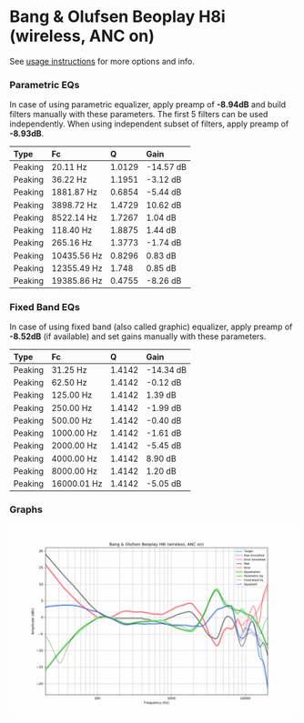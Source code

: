 # Bang & Olufsen Beoplay H8i (wireless, ANC on)
See [usage instructions](https://github.com/jaakkopasanen/AutoEq#usage) for more options and info.

### Parametric EQs
In case of using parametric equalizer, apply preamp of **-8.94dB** and build filters manually
with these parameters. The first 5 filters can be used independently.
When using independent subset of filters, apply preamp of **-8.93dB**.

| Type    | Fc          |      Q | Gain      |
|:--------|:------------|:-------|:----------|
| Peaking | 20.11 Hz    | 1.0129 | -14.57 dB |
| Peaking | 36.22 Hz    | 1.1951 | -3.12 dB  |
| Peaking | 1881.87 Hz  | 0.6854 | -5.44 dB  |
| Peaking | 3898.72 Hz  | 1.4729 | 10.62 dB  |
| Peaking | 8522.14 Hz  | 1.7267 | 1.04 dB   |
| Peaking | 118.40 Hz   | 1.8875 | 1.44 dB   |
| Peaking | 265.16 Hz   | 1.3773 | -1.74 dB  |
| Peaking | 10435.56 Hz | 0.8296 | 0.83 dB   |
| Peaking | 12355.49 Hz | 1.748  | 0.85 dB   |
| Peaking | 19385.86 Hz | 0.4755 | -8.26 dB  |

### Fixed Band EQs
In case of using fixed band (also called graphic) equalizer, apply preamp of **-8.52dB**
(if available) and set gains manually with these parameters.

| Type    | Fc          |      Q | Gain      |
|:--------|:------------|:-------|:----------|
| Peaking | 31.25 Hz    | 1.4142 | -14.34 dB |
| Peaking | 62.50 Hz    | 1.4142 | -0.12 dB  |
| Peaking | 125.00 Hz   | 1.4142 | 1.39 dB   |
| Peaking | 250.00 Hz   | 1.4142 | -1.99 dB  |
| Peaking | 500.00 Hz   | 1.4142 | -0.40 dB  |
| Peaking | 1000.00 Hz  | 1.4142 | -1.61 dB  |
| Peaking | 2000.00 Hz  | 1.4142 | -5.45 dB  |
| Peaking | 4000.00 Hz  | 1.4142 | 8.90 dB   |
| Peaking | 8000.00 Hz  | 1.4142 | 1.20 dB   |
| Peaking | 16000.01 Hz | 1.4142 | -5.05 dB  |

### Graphs
![](./Bang%20&%20Olufsen%20Beoplay%20H8i%20(wireless,%20ANC%20on).png)
